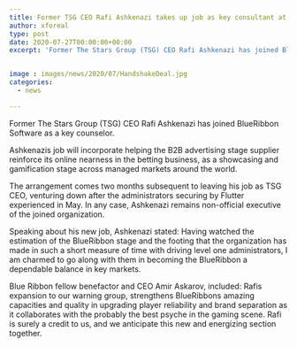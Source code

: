 ```yaml
---
title: Former TSG CEO Rafi Ashkenazi takes up job as key consultant at BlueRibbon
author: xforeal 
type: post
date: 2020-07-27T00:00:00+00:00
excerpt: 'Former The Stars Group (TSG) CEO Rafi Ashkenazi has joined BlueRibbon Software as a key advisor '


image : images/news/2020/07/HandshakeDeal.jpg
categories:
  - news

---
```

Former The Stars Group (TSG) CEO Rafi Ashkenazi has joined BlueRibbon Software as a key counselor. 

Ashkenazis job will incorporate helping the B2B advertising stage supplier reinforce its online nearness in the betting business, as a showcasing and gamification stage across managed markets around the world. 

The arrangement comes two months subsequent to leaving his job as TSG CEO, venturing down after the administrators securing by Flutter experienced in May. In any case, Ashkenazi remains non-official executive of the joined organization. 

Speaking about his new job, Ashkenazi stated: Having watched the estimation of the BlueRibbon stage and the footing that the organization has made in such a short measure of time with driving level one administrators, I am charmed to go along with them in becoming the BlueRibbon a dependable balance in key markets. 

Blue Ribbon fellow benefactor and CEO Amir Askarov, included: Rafis expansion to our warning group, strengthens BlueRibbons amazing capacities and quality in upgrading player reliability and brand separation as it collaborates with the probably the best psyche in the gaming scene. Rafi is surely a credit to us, and we anticipate this new and energizing section together.